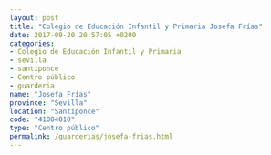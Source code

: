 ```yaml
---
layout: post
title: "Colegio de Educación Infantil y Primaria Josefa Frías"
date: 2017-09-20 20:57:05 +0200
categories:
- Colegio de Educación Infantil y Primaria
- sevilla
- santiponce
- Centro público
- guarderia
name: "Josefa Frías"
province: "Sevilla"
location: "Santiponce"
code: "41004010"
type: "Centro público"
permalink: /guarderias/josefa-frias.html
---
```

